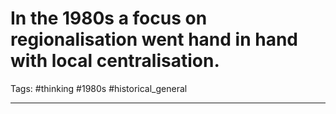 # In the 1980s a focus on regionalisation went hand in hand with local centralisation.
Tags: #thinking #1980s #historical_general 

---